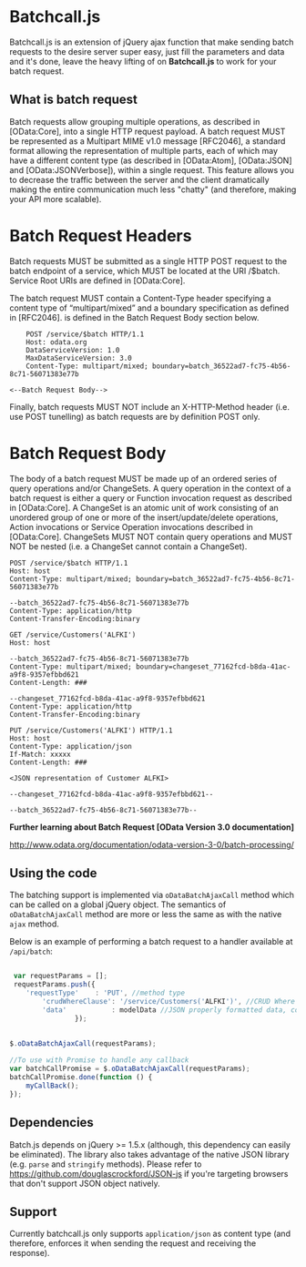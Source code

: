 Batchcall.js
========

Batchcall.js is an extension of jQuery ajax function that make sending batch requests to the desire server super easy, just fill the parameters and data and it's done, leave the heavy lifting of on **Batchcall.js** to work for your batch request.

## What is batch request ##

Batch requests allow grouping multiple operations, as described in [OData:Core], into a single HTTP request payload. A batch request MUST be represented as a Multipart MIME v1.0 message [RFC2046], a standard format allowing the representation of multiple parts, each of which may have a different content type (as described in [OData:Atom], [OData:JSON] and [OData:JSONVerbose]), within a single request. This feature allows you to decrease the traffic between the server and the client dramatically making the entire communication much less "chatty" (and therefore, making your API more scalable).


Batch Request Headers
======================
Batch requests MUST be submitted as a single HTTP POST request to the batch endpoint of a service, which MUST be located at the URI <Service Root URI>/$batch. Service Root URIs are defined in [OData:Core].

The batch request MUST contain a Content-Type header specifying a content type of “multipart/mixed” and a boundary specification as defined in [RFC2046]. <Batch Request Body> is defined in the Batch Request Body section below.

        POST /service/$batch HTTP/1.1
        Host: odata.org
        DataServiceVersion: 1.0 
        MaxDataServiceVersion: 3.0 
        Content-Type: multipart/mixed; boundary=batch_36522ad7-fc75-4b56-8c71-56071383e77b
    
    <--Batch Request Body-->

Finally, batch requests MUST NOT include an X-HTTP-Method header (i.e. use POST tunelling) as batch requests are by definition POST only.

Batch Request Body
=================
The body of a batch request MUST be made up of an ordered series of query operations and/or ChangeSets. A query operation in the context of a batch request is either a query or Function invocation request as described in [OData:Core]. A ChangeSet is an atomic unit of work consisting of an unordered group of one or more of the insert/update/delete operations, Action invocations or Service Operation invocations described in [OData:Core]. ChangeSets MUST NOT contain query operations and MUST NOT be nested (i.e. a ChangeSet cannot contain a ChangeSet).

    POST /service/$batch HTTP/1.1 
    Host: host 
    Content-Type: multipart/mixed; boundary=batch_36522ad7-fc75-4b56-8c71-56071383e77b 
    
    --batch_36522ad7-fc75-4b56-8c71-56071383e77b
    Content-Type: application/http 
    Content-Transfer-Encoding:binary
    
    GET /service/Customers('ALFKI') 
    Host: host
    
    --batch_36522ad7-fc75-4b56-8c71-56071383e77b 
    Content-Type: multipart/mixed; boundary=changeset_77162fcd-b8da-41ac-a9f8-9357efbbd621 
    Content-Length: ###       
   
    --changeset_77162fcd-b8da-41ac-a9f8-9357efbbd621 
    Content-Type: application/http 
    Content-Transfer-Encoding:binary 
    
    PUT /service/Customers('ALFKI') HTTP/1.1 
    Host: host 
    Content-Type: application/json 
    If-Match: xxxxx 
    Content-Length: ### 
    
    <JSON representation of Customer ALFKI> 
    
    --changeset_77162fcd-b8da-41ac-a9f8-9357efbbd621-- 
   
    --batch_36522ad7-fc75-4b56-8c71-56071383e77b--


**Further learning about Batch Request **[OData Version 3.0 documentation]****

http://www.odata.org/documentation/odata-version-3-0/batch-processing/

## Using the code ##

The batching support is implemented via ```oDataBatchAjaxCall``` method which can be called on a global jQuery object. The semantics of ```oDataBatchAjaxCall``` method are more or less the same as with the native ```ajax``` method.

Below is an example of performing a batch request to a handler available at ```/api/batch```:

```javascript

 var requestParams = [];
 requestParams.push({
	'requestType'    : 'PUT', //method type
    	'crudWhereClause': '/service/Customers('ALFKI')', //CRUD Where clause
    	'data'           : modelData //JSON properly formatted data, could be collection
                });
                
                
$.oDataBatchAjaxCall(requestParams);

//To use with Promise to handle any callback
var batchCallPromise = $.oDataBatchAjaxCall(requestParams);
batchCallPromise.done(function () {
    myCallBack();
});
```

## Dependencies ##

Batch.js depends on jQuery >= 1.5.x (although, this dependency can easily be eliminated). The library also takes advantage of the native JSON library (e.g. ```parse``` and ```stringify``` methods). Please refer to https://github.com/douglascrockford/JSON-js if you're targeting browsers that don't support JSON object natively.

## Support ##

Currently batchcall.js only supports ```application/json``` as content type (and therefore, enforces it when sending the request and receiving the response).

